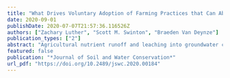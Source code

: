 ```yaml
---
title: "What Drives Voluntary Adoption of Farming Practices that Can Abate Nutrient Pollution?"
date: 2020-09-01
publishDate: 2020-07-07T21:57:36.116526Z
authors: ["Zachary Luther", "Scott M. Swinton", "Braeden Van Deynze"]
publication_types: ["2"]
abstract: "Agricultural nutrient runoff and leaching into groundwater can impose societal costs that may be external to farmer decisions.  Farmers can reduce the environmental impact of nutrient losses by adopting conservation and precision nutrient diagnostic and application practices.  We examine the determinants of adoption decisions of such practices using mail survey data from a large, stratified sample of corn and soybean farmers in the U.S. Eastern Corn Belt.  Via an ordered probit that captures both adoption and intent to adopt eight different practices, we evaluate a broad range of potential factors driving adoption of conservation and precision agriculture practices.  We find that farmer objectives other than income, such as preferences for environmental amenities or social status, were important adoption drivers for conservation and precision technologies, respectively.  Livestock farms had a distinct adoption profile, with greater likelihood to adopt cover cropping and less to adopt precision technologies.  Farmers who participated in working lands programs were more likely to adopt both cover cropping and precision soil testing technologies.  Policies and messaging to encourage voluntary adoption of practices to reduce agricultural nutrient loss should account for farmer objectives, farming systems, and existing policy incentives."
featured: false
publication: "*Journal of Soil and Water Conservation*"
url_pdf: "https://doi.org/10.2489/jswc.2020.00184"
---
```



